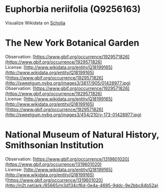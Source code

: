 
Euphorbia neriifolia (Q9256163)
===============================
  
Visualize Wikidata on [Scholia](https://scholia.toolforge.org/taxon/Q9256163)
# The New York Botanical Garden
  
Observation: [https://www.gbif.org/occurrence/1929571826](https://www.gbif.org/occurrence/1929571826)  
License: [http://www.wikidata.org/entity/Q18199165](http://www.wikidata.org/entity/Q18199165)  
![https://www.gbif.org/occurrence/1929571826](http://sweetgum.nybg.org/images3/3817/905/01428977.jpg)  
Observation: [https://www.gbif.org/occurrence/1929571826](https://www.gbif.org/occurrence/1929571826)  
License: [http://www.wikidata.org/entity/Q18199165](http://www.wikidata.org/entity/Q18199165)  
![https://www.gbif.org/occurrence/1929571826](http://sweetgum.nybg.org/images3/454/210/v-173-01428977.jpg)
# National Museum of Natural History, Smithsonian Institution
  
Observation: [https://www.gbif.org/occurrence/1319601020](https://www.gbif.org/occurrence/1319601020)  
License: [http://www.wikidata.org/entity/Q18199165](http://www.wikidata.org/entity/Q18199165)  
![https://www.gbif.org/occurrence/1319601020](http://n2t.net/ark:/65665/m3d134cf6d-0e4a-4695-9ddc-9e2bbc84b52a)